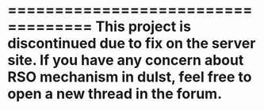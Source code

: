 ===================================
This project is discontinued due to fix on the server site.
If you have any concern about RSO mechanism in dulst, feel free to open a new thread in the forum.
===================================
